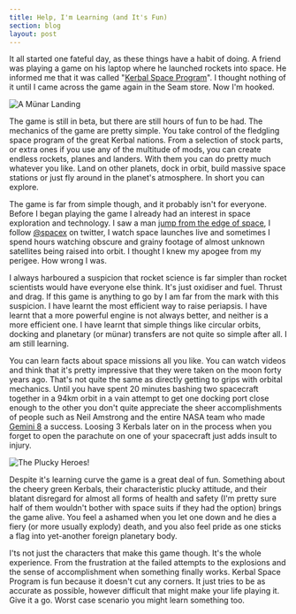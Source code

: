 ```yaml
---
title: Help, I'm Learning (and It's Fun)
section: blog
layout: post
---
```


It all started one fateful day, as these things have a habit of doing. A friend was playing a game on his laptop where he launched rockets into space. He informed me that it was called "[Kerbal Space Program](https://kerbalspaceprogram.com)". I thought nothing of it until I came across the game again in the Seam store. Now I'm hooked.

![A Münar Landing](http://kerbalspaceprogram.com/images/media/screenshots/KSPimage11.png)

The game is still in beta, but there are still hours of fun to be had. The mechanics of the game are pretty simple. You take control of the fledgling space program of the great Kerbal nations. From a selection of stock parts, or extra ones if you use any of the multitude of mods, you can create endless rockets, planes and landers. With them you can do pretty much whatever you like. Land on other planets, dock in orbit, build massive space stations or just fly around in the planet's atmosphere. In short you can explore.

The game is far from simple though, and it probably isn't for everyone. Before I began playing the game I already had an interest in space exploration and technology. I saw a man [jump from the edge of space](http://www.redbullstratos.com/), I follow [@spacex](http://twitter.com/spacex/) on twitter, I watch space launches live and sometimes I spend hours watching obscure and grainy footage of almost unknown satellites being raised into orbit. I thought I knew my apogee from my perigee. How wrong I was.

I always harboured a suspicion that rocket science is far simpler than rocket scientists would have everyone else think. It's just oxidiser and fuel. Thrust and drag. If this game is anything to go by I am far from the mark with this suspicion. I have learnt the most efficient way to raise periapsis. I have learnt that a more powerful engine is not always better, and neither is a more efficient one. I have learnt that simple things like circular orbits, docking and planetary (or münar) transfers are not quite so simple after all. I am still learning.

You can learn facts about space missions all you like. You can watch videos and think that it's pretty impressive that they were taken on the moon forty years ago. That's not quite the same as directly getting to grips with orbital mechanics. Until you have spent 20 minutes bashing two spacecraft together in a 94km orbit in a vain attempt to get one docking port close enough to the other you don't quite appreciate the sheer accomplishments of people such as Neil Amstrong and the entire NASA team who made [Gemini 8](http://en.wikipedia.org/wiki/Space_rendezvous#First_docking) a success. Loosing 3 Kerbals later on in the process when you forget to open the parachute on one of your spacecraft just adds insult to injury.

![The Plucky Heroes!](http://kerbalspaceprogram.com/images/media/wallpapers/kerbals/kerbals_1024x768.jpg)

Despite it's learning curve the game is a great deal of fun. Something about the cheery green Kerbals, their characteristic plucky attitude, and their blatant disregard for almost all forms of health and safety (I'm pretty sure half of them wouldn't bother with space suits if they had the option) brings the game alive. You feel a ashamed when you let one down and he dies a fiery (or more usually explody) death, and you also feel pride as one sticks a flag into yet-another foreign planetary body.

I'ts not just the characters that make this game though. It's the whole experience. From the frustration at the failed attempts to the explosions and the sense of accomplishment when something finally works. Kerbal Space Program is fun because it doesn't cut any corners. It just tries to be as accurate as possible, however difficult that might make your life playing it. Give it a go. Worst case scenario you might learn something too.